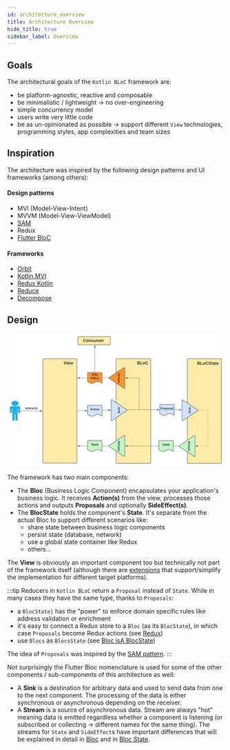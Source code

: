 ```yaml
---
id: architecture_overview
title: Architecture Overview
hide_title: true
sidebar_label: Overview
---
```


## Goals
The architectural goals of the `Kotlin BLoC` framework are:
- be platform-agnostic, reactive and composable
- be minimalistic / lightweight -> no over-engineering
- simple concurrency model
- users write very little code
- be as un-opinionated as possible -> support different `View` technologies, programming styles, app complexities and team sizes

## Inspiration
The architecture was inspired by the following design patterns and UI frameworks (among others):

#### Design patterns
- MVI (Model-View-Intent)
- MVVM (Model-View-ViewModel)
- [SAM](https://sam.js.org)
- Redux
- [Flutter BloC](https://www.youtube.com/watch?v=RS36gBEp8OI)

#### Frameworks
- [Orbit](https://orbit-mvi.org)
- [Kotlin MVI](https://arkivanov.github.io/MVIKotlin)
- [Redux Kotlin](https://reduxkotlin.org)
- [Reduce](https://github.com/genaku/Reduce)
- [Decompose](https://arkivanov.github.io/Decompose/)

## Design

![Bloc Architecture - Overview](../../static/img/BLoC%20Architecture%20-%20BLoC%20Overview.svg)

The framework has two main components:
- The **Bloc** (Business Logic Component) encapsulates your application's business logic. It receives **Action(s)** from the view, processes those actions and outputs **Proposals** and optionally **SideEffect(s)**.
- The **BlocState** holds the component's **State**. It's separate from the actual Bloc to support different scenarios like:
  - share state between business logic components
  - persist state (database, network)
  - use a global state container like Redux
  - others...

The **View** is obviously an important component too but technically not part of the framework itself (although there are [extensions](../extensions/README.md) that support/simplify the implementation for different target platforms).

:::tip
Reducers in `Kotlin BLoC` return a `Proposal` instead of `State`. While in many cases they have the same type, thanks to `Proposals`:
- a `BlocState]` has the "power" to enforce domain specific rules like address validation or enrichment
- it's easy to connect a Redux store to a `Bloc` (as its `BlocState`), in which case `Proposals` become Redux actions (see [Redux](./extensions/redux/redux_motivation))
- use `Blocs` as `BlocsState` (see [Bloc isA BlocState](./blocstate/bloc_state.md#bloc-isa-blocstate))

The idea of `Proposals` was inspired by the [SAM pattern](https://sam.js.org/).
:::

Not surprisingly the Flutter Bloc nomenclature is used for some of the other components / sub-components of this architecture as well:
- A **Sink** is a destination for arbitrary data and used to send data from one to the next component. The processing of the data is either synchronous or asynchronous depending on the receiver.
- A **Stream** is a source of asynchronous data. Stream are always "hot" meaning data is emitted regardless whether a component is listening (or subscribed or collecting -> different names for the same thing). The streams for `State` and `SideEffect`s have important differences that will be explained in detail in [Bloc](./bloc/bloc.md) and in [Bloc State](./blocstate/bloc_state.md).